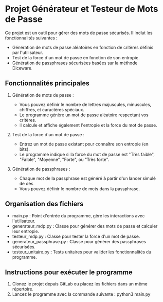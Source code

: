 # Projet Générateur et Testeur de Mots de Passe

Ce projet est un outil pour gérer des mots de passe sécurisés. Il inclut les fonctionnalités suivantes :
- Génération de mots de passe aléatoires en fonction de critères définis par l'utilisateur.
- Test de la force d'un mot de passe en fonction de son entropie.
- Génération de passphrases sécurisées basées sur la méthode Diceware.


## Fonctionnalités principales

1. Génération de mots de passe :
   - Vous pouvez définir le nombre de lettres majuscules, minuscules, chiffres, et caractères spéciaux.
   - Le programme génère un mot de passe aléatoire respectant vos critères.
   - Il calcule et affiche également l'entropie et la force du mot de passe.

2. Test de la force d'un mot de passe :
   - Entrez un mot de passe existant pour connaître son entropie (en bits).
   - Le programme indique si la force du mot de passe est "Très faible", "Faible", "Moyenne", "Forte", ou "Très forte".

3. Génération de passphrases :
   - Chaque mot de la passphrase est généré à partir d'un lancer simulé de dés.
   - Vous pouvez définir le nombre de mots dans la passphrase.


## Organisation des fichiers

- main.py : Point d'entrée du programme, gère les interactions avec l'utilisateur.
- generateur_mdp.py : Classe pour générer des mots de passe et calculer leur entropie.
- testeur_mdp.py : Classe pour tester la force d'un mot de passe.
- generateur_passphrase.py : Classe pour générer des passphrases sécurisées.
- testeur_unitaire.py : Tests unitaires pour valider les fonctionnalités du programme.


## Instructions pour exécuter le programme

1. Clonez le projet depuis GitLab ou placez les fichiers dans un même répertoire.
2. Lancez le programme avec la commande suivante :
   python3 main.py

